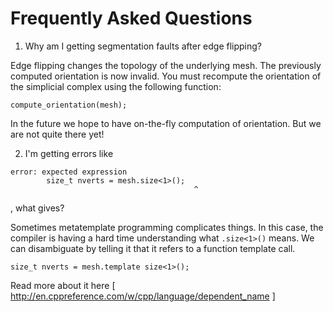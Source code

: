 # Frequently Asked Questions

1. Why am I getting segmentation faults after edge flipping?

Edge flipping changes the topology of the underlying mesh. The previously 
computed orientation is now invalid. You must recompute the orientation of the 
simplicial complex using the following function:
```
compute_orientation(mesh);
```
In the future we hope to have on-the-fly computation of orientation. But we are
not quite there yet!



2. I'm getting errors like 
```
error: expected expression
        size_t nverts = mesh.size<1>();
        								 ^
```
, what gives?


Sometimes metatemplate programming complicates things. In this case, the
compiler is having a hard time understanding what `.size<1>()` means. We can 
disambiguate by telling it that it refers to a function template call.
```
size_t nverts = mesh.template size<1>();
```
Read more about it here [ http://en.cppreference.com/w/cpp/language/dependent_name ]